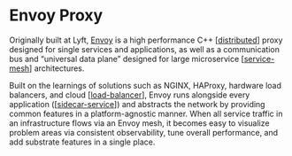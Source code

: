 # Envoy Proxy

Originally built at Lyft, [Envoy](https://www.envoyproxy.io/) is a high performance C++ [[distributed]] proxy designed for single services and applications, as well as a communication bus and “universal data plane” designed for large microservice [[service-mesh]] architectures.

Built on the learnings of solutions such as NGINX, HAProxy, hardware load balancers, and cloud [[load-balancer]], Envoy runs alongside every application ([[sidecar-service]]) and abstracts the network by providing common features in a platform-agnostic manner. When all service traffic in an infrastructure flows via an Envoy mesh, it becomes easy to visualize problem areas via consistent observability, tune overall performance, and add substrate features in a single place.

[//begin]: # "Autogenerated link references for markdown compatibility"
[distributed]: distributed "Distributed Systems"
[service-mesh]: service-mesh "Service Mesh"
[load-balancer]: load-balancer "Load Balancer"
[sidecar-service]: sidecar-service "Sidecar Service"
[//end]: # "Autogenerated link references"
